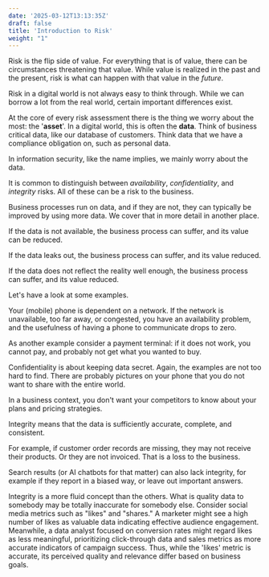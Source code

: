 ```yaml
---
date: '2025-03-12T13:13:35Z'
draft: false
title: 'Introduction to Risk'
weight: "1"
---
```


Risk is the flip side of value. For everything that is of value, there can be circumstances threatening that value.
While value is realized in the past and the present, risk is what can happen with that value in the *future*.

Risk in a digital world is not always easy to think through. While we can borrow a lot from the real world, certain important differences exist.

At the core of every risk assessment there is the thing we worry about the most: the '**asset**'.
In a digital world, this is often the **data**. Think of business critical data, like our database of customers. Think data that we have a compliance obligation on, such as personal data.

In information security, like the name implies, we mainly worry about the data.

It is common to distinguish between _availability_, _confidentiality_, and _integrity_ risks. All of these can be a risk to the business.

Business processes run on data, and if they are not, they can typically be improved by using more data. We cover that in more detail in another place.

If the data is not available, the business process can suffer, and its value can be reduced.

If the data leaks out, the business process can suffer, and its value reduced.

If the data does not reflect the reality well enough, the business process can suffer, and its value reduced.

Let's have a look at some examples.

Your (mobile) phone is dependent on a network. 
If the network is unavailable, too far away, or congested, you have an availability problem, and the usefulness of having a phone to communicate drops to zero.

As another example consider a payment terminal: if it does not work, you cannot pay, and probably not get what you wanted to buy.

Confidentiality is about keeping data secret. Again, the examples are not too hard to find. There are probably pictures on your phone that you do not want to share with the entire world.

In a business context, you don't want your competitors to know about your plans and pricing strategies.

Integrity means that the data is sufficiently accurate, complete, and consistent.

For example, if customer order records are missing, they may not receive their products. Or they are not invoiced.
That is a loss to the business.

Search results (or AI chatbots for that matter) can also lack integrity, for example if they report in a biased way, or leave out important answers.

Integrity is a more fluid concept than the others. What is quality data to somebody may be totally inaccurate for somebody else. Consider social media metrics such as "likes" and "shares." A marketer might see a high number of likes as valuable data indicating effective audience engagement. Meanwhile, a data analyst focused on conversion rates might regard likes as less meaningful, prioritizing click-through data and sales metrics as more accurate indicators of campaign success. Thus, while the 'likes' metric is accurate, its perceived quality and relevance differ based on business goals.
